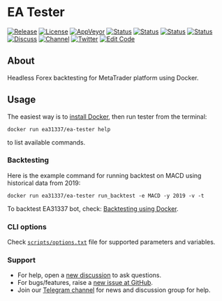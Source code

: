 # EA Tester

[![Release][github-release-image]][github-release-link]
[![License][license-image]][license-link]
[![AppVeyor][appveyor-ci-build-image]][appveyor-ci-build-link]
[![Status][gha-image-check-master]][gha-link-check-master]
[![Status][gha-image-lint-master]][gha-link-lint-master]
[![Status][gha-image-shell-master]][gha-link-shell-master]
[![Status][gha-image-mql-master]][gha-link-mql-master]
[![Discuss][gh-discuss-badge]][gh-discuss-link]
[![Channel][tg-channel-image]][tg-channel-link]
[![Twitter][twitter-image]][twitter-link]
[![Edit Code][gitpod-image]][gitpod-link]

## About

Headless Forex backtesting for MetaTrader platform using Docker.

## Usage

The easiest way is to [install Docker](https://www.docker.com/get-started), then run tester from the terminal:

```shell
docker run ea31337/ea-tester help
```

to list available commands.

### Backtesting

Here is the example command for running backtest on MACD using historical data from 2019:

```shell
docker run ea31337/ea-tester run_backtest -e MACD -y 2019 -v -t
```

To backtest EA31337 bot, check: [Backtesting using Docker](https://github.com/EA31337/EA31337/wiki/Backtesting-using-Docker).

### CLI options

Check [`scripts/options.txt`](scripts/options.txt) file for supported parameters and variables.

### Support

- For help, open a [new discussion][gh-discuss-link] to ask questions.
- For bugs/features, raise a [new issue at GitHub][gh-issues].
- Join our [Telegram channel][tg-channel-link] for news and discussion group for help.

<!-- Named links -->

[github-release-image]: https://img.shields.io/github/release/EA31337/EA-Tester.svg?logo=github
[github-release-link]: https://github.com/EA31337/EA-Tester/releases

[tg-channel-image]: https://img.shields.io/badge/Telegram-join-0088CC.svg?logo=telegram
[tg-channel-link]: https://t.me/EA31337

[twitter-image]: https://img.shields.io/badge/EA31337-Follow-1DA1F2.svg?logo=Twitter
[twitter-link]: https://twitter.com/EA31337

[gh-discuss-badge]: https://img.shields.io/badge/Discussions-Q&A-blue.svg?logo=github
[gh-discuss-link]: https://github.com/EA31337/EA-Tester/discussions
[gh-issues]: https://github.com/EA31337/EA-Tester/issues

[license-image]: https://img.shields.io/github/license/EA31337/EA-Tester.svg
[license-link]: https://tldrlegal.com/license/mit-license

[appveyor-ci-build-link]: https://ci.appveyor.com/project/kenorb/ea-tester/branch/master
[appveyor-ci-build-image]: https://ci.appveyor.com/api/projects/status/r4g7ughqovcv5ph5/branch/master?svg=true

[gha-link-check-master]: https://github.com/EA31337/EA-Tester/actions?query=workflow%3ACheck+branch%3Amaster
[gha-image-check-master]: https://github.com/EA31337/EA-Tester/workflows/Check/badge.svg

[gha-link-lint-master]: https://github.com/EA31337/EA-Tester/actions?query=workflow%3ALint+branch%3Amaster
[gha-image-lint-master]: https://github.com/EA31337/EA-Tester/workflows/Lint/badge.svg

[gha-link-shell-master]: https://github.com/EA31337/EA-Tester/actions?query=workflow%3ATests-Shell+branch%3Amaster
[gha-image-shell-master]: https://github.com/EA31337/EA-Tester/workflows/Tests-Shell/badge.svg

[gha-link-mql-master]: https://github.com/EA31337/EA-Tester/actions?query=workflow%3ATests-MQL+branch%3Amaster
[gha-image-mql-master]: https://github.com/EA31337/EA-Tester/workflows/Tests-MQL/badge.svg

[tg-channel-image]: https://img.shields.io/badge/Telegram-news-0088CC.svg?logo=telegram
[tg-channel-link]: https://t.me/EA31337_News
[tg-chat-image]: https://img.shields.io/badge/Telegram-chat-0088CC.svg?logo=telegram
[tg-chat-link]: https://t.me/EA31337

[gitpod-image]: https://img.shields.io/badge/Gitpod-ready--to--code-blue?logo=gitpod
[gitpod-link]: https://gitpod.io/#https://github.com/EA31337/EA-Tester
